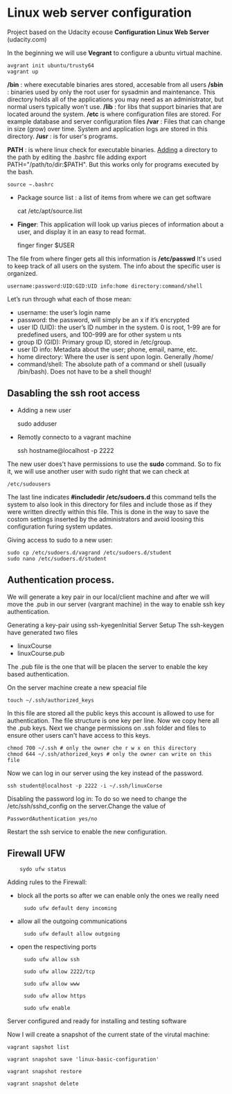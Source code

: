 # Linux web server configuration

Project based on the Udacity ecouse **Configuration Linux Web Server** (udacity.com)

In the beginning we will use **Vegrant** to configure a ubuntu virtual machine.

    avgrant init ubuntu/trusty64
    vagrant up

**/bin** : where executable binaries ares stored, accesable from all users
**/sbin** : binaries used by only the root user for sysadmin and maintenance. This directory holds all of the applications you may need as an administrator, but normal users typically won't use.
**/lib** : for libs that support binaries that are located around the system.
**/etc** is where configuration files are stored. For example database and server configuration files
**/var** : Files that can change in size (grow) over time. System and application logs are stored in
this directory.
**/usr** : is for user's programs.

**PATH** : is where linux check for executable binaries. [Adding](https://help.ubuntu.com/community/EnvironmentVariables) a directory to the path by editing the .bashrc file adding export PATH="/path/to/dir:$PATH". But this works only for programs executed by the bash.

    source ~.bashrc


- Package source list : a list of items from where we can get software

    cat /etc/apt/source.list

- **Finger**: This application will look up varius pieces of information about a user, and display it in an easy to read format.

    finger
    finger $USER

The file from where finger gets all this information is **/etc/passwd** It's used to keep track of all users on the system. The info about the specific user is organized.

    username:password:UID:GID:UID info:home directory:command/shell

Let’s run through what each of those mean:

- username: the user’s login name
- password: the password, will simply be an x if it’s encrypted
- user ID (UID): the user’s ID number in the system. 0 is root, 1-99 are for predefined users, and 100-999 are for other system u nts
- group ID (GID): Primary group ID, stored in /etc/group.
- user ID info: Metadata about the user; phone, email, name, etc.
- home directory: Where the user is sent upon login. Generally /home/
- command/shell: The absolute path of a command or shell (usually /bin/bash). Does not have to be a shell though!


## Dasabling the ssh root access

- Adding a new user

    sudo adduser 
    
- Remotly connecto to a vagrant machine

    ssh hostname@localhost -p 2222

The new user does't have permissions to use the **sudo** command. So to fix it, we will use another user with sudo right that we can check at

    /etc/sudousers 

The last line indicates **#includedir /etc/sudoers.d** this command tells the system to also look in this directory for files and include those as if they were written directly within this file. This is done in the way to save the costom settings inserted by the administrators and avoid loosing this configuration furing system updates.

Giving access to sudo to a new user: 

    sudo cp /etc/sudoers.d/vagrand /etc/sudoers.d/student
    sudo nano /etc/sudoers.d/student


## Authentication process.
We will generate a key pair in our local/client machine and after we will move the .pub in our server (vargrant machine) in the way to enable ssh key authentication.

Generating a key-pair using ssh-kyegenInitial Server Setup 
The ssh-keygen have generated two files 

- linuxCourse
- linuxCourse.pub

The .pub file is the one that will be placen the server to enable the key based authentication.

On the server machine create a new speacial file

    touch ~/.ssh/authorized_keys 
    
In this file are stored all the public keys this account is allowed to use for authentication. The file structure is one key per line. Now we copy here all the .pub keys. Next we change permissions on .ssh folder and files to ensure other users can't have access to this keys. 

    chmod 700 ~/.ssh # only the owner che r w x on this directory
    chmod 644 ~/.ssh/athorized_keys # only the owner can write on this file

Now we can log in our server using the key instead of the password.

    ssh student@localhost -p 2222 -i ~/.ssh/linuxCorse
 
Disabling the password log in: To do so we need to change the /etc/ssh/sshd_config on the server.Change the value of

    PasswordAuthentication yes/no

Restart the ssh service to enable the new configuration.


## Firewall UFW

        sydo ufw status

Adding rules to the Firewall:
- block all the ports so after we can enable only the ones we really need

        sudo ufw default deny incoming

- allow all the outgoing communications

        sudo ufw default allow outgoing

- open the respectiving ports

        sudo ufw allow ssh
     
        sudo ufw allow 2222/tcp 
     
        sudo ufw allow www

        sudo ufw allow https

        sudo ufw enable

Server configured and ready for installing and testing software

Now I will create a snapshot of the current state of the virutal machine:

    vagrant sapshot list
    
    vagrant snapshot save 'linux-basic-configuration'

    vagrant snapshot restore

    vagrant snapshot delete






